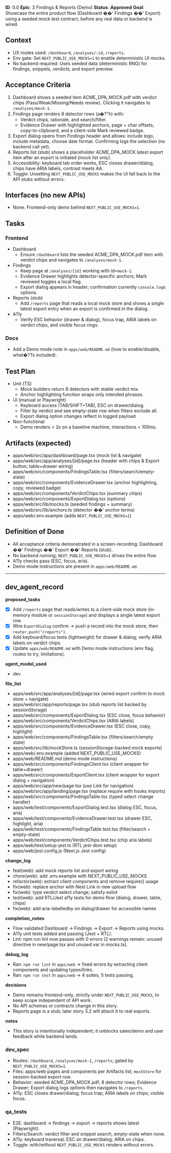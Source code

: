 **ID**: 0.0
**Epic**: 3  Findings & Reports (Demo)
**Status**: **Approved**
**Goal**: Showcase the entire product flow (Dashboard ��' Findings ��' Export) using a seeded mock test contract, before any real data or backend is wired.

## Context

- UX routes used: `/dashboard`, `/analyses/:id`, `/reports`.
- Env gate: Set `NEXT_PUBLIC_USE_MOCKS=1` to enable deterministic UI mocks.
- No backend required: Uses seeded data (deterministic RNG) for findings, snippets, verdicts, and export preview.

## Acceptance Criteria

1. Dashboard shows a seeded item ACME_DPA_MOCK.pdf with verdict chips (Pass/Weak/Missing/Needs review). Clicking it navigates to `/analyses/mock-1`.
2. Findings page renders 8 detector rows (a�?"h) with:
   - Verdict chips, rationale, and search/filter.
   - Evidence Drawer with highlighted anchors, page + char offsets, copy-to-clipboard, and a client-side Mark reviewed badge.
3. Export dialog opens from Findings header and allows: include logo, include metadata, choose date format. Confirming logs the selection (no backend call yet).
4. Reports list (stub) shows a placeholder ACME_DPA_MOCK latest export item after an export is initiated (mock list only).
5. Accessibility: keyboard tab order works, ESC closes drawer/dialog, chips have ARIA labels, contrast meets AA.
6. Toggle: Unsetting `NEXT_PUBLIC_USE_MOCKS` makes the UI fall back to the API stubs without errors.

## Interfaces (no new APIs)

- None. Frontend-only demo behind `NEXT_PUBLIC_USE_MOCKS=1`.

## Tasks

### Frontend

- Dashboard
  - Ensure `/dashboard` lists the seeded ACME_DPA_MOCK.pdf item with verdict chips and navigates to `/analyses/mock-1`.
- Findings
  - Keep page at `/analyses/[id]` working with id=`mock-1`.
  - Evidence Drawer highlights detector-specific anchors; Mark reviewed toggles a local flag.
  - Export dialog appears in header; confirmation currently `console.log`s options.
- Reports (stub)
  - Add `/reports` page that reads a local mock store and shows a single latest export entry when an export is confirmed in the dialog.
- A11y
  - Verify ESC behavior (drawer & dialog), focus trap, ARIA labels on verdict chips, and visible focus rings.

### Docs

- Add a Demo mode note in `apps/web/README.md` (how to enable/disable, what�?Ts included).

## Test Plan

- Unit (TS)
  - Mock builders return 8 detectors with stable verdict mix.
  - Anchor highlighting function wraps only intended phrases.
- UI (manual or Playwright)
  - Keyboard access (TAB/SHIFT+TAB), ESC on drawer/dialog.
  - Filter by verdict and see empty-state row when filters exclude all.
  - Export dialog option changes reflect in logged payload.
- Non-functional
  - Demo renders < 2s on a baseline machine; interactions < 100ms.

## Artifacts (expected)

- apps/web/src/app/dashboard/page.tsx (mock list & navigate)
- apps/web/src/app/analyses/[id]/page.tsx (header with chips & Export button; table+drawer wiring)
- apps/web/src/components/FindingsTable.tsx (filters/search/empty-state)
- apps/web/src/components/EvidenceDrawer.tsx (anchor highlighting, copy, reviewed badge)
- apps/web/src/components/VerdictChips.tsx (summary chips)
- apps/web/src/components/ExportDialog.tsx (options)
- apps/web/src/lib/mocks.ts (seeded findings + summary)
- apps/web/src/lib/anchors.ts (detector ��' anchor terms)
- apps/web/.env.example (adds `NEXT_PUBLIC_USE_MOCKS=1`)

## Definition of Done

- All acceptance criteria demonstrated in a screen-recording: Dashboard ��' Findings ��' Export ��' Reports (stub).
- No backend running; `NEXT_PUBLIC_USE_MOCKS=1` drives the entire flow.
- A11y checks pass (ESC, focus, aria).
- Demo mode instructions are present in `apps/web/README.md`.

---

## dev_agent_record

**proposed_tasks**

- [x] Add `/reports` page that reads/writes to a client-side mock store (in-memory module or `sessionStorage`) and displays a single latest export row.
- [x] Wire `ExportDialog` confirm -> push a record into the mock store, then `router.push("/reports")`.
- [x] Add keyboard/focus tests (lightweight) for drawer & dialog; verify ARIA labels on verdict chips.
- [x] Update `apps/web/README.md` with Demo mode instructions (env flag, routes to try, limitations).

**agent_model_used**

- dev

**file_list**

- apps/web/src/app/analyses/[id]/page.tsx (wired export confirm to mock store + navigate)
- apps/web/src/app/reports/page.tsx (stub reports list backed by sessionStorage)
- apps/web/src/components/ExportDialog.tsx (ESC close, focus behavior)
- apps/web/src/components/VerdictChips.tsx (ARIA labels)
- apps/web/src/components/EvidenceDrawer.tsx (ESC close, copy, highlight)
- apps/web/src/components/FindingsTable.tsx (filters/search/empty state)
- apps/web/src/lib/mockStore.ts (sessionStorage-backed mock exports)
- apps/web/.env.example (added NEXT_PUBLIC_USE_MOCKS)
- apps/web/README.md (demo mode instructions)
 - apps/web/src/components/FindingsClient.tsx (client wrapper for table+drawer)
 - apps/web/src/components/ExportClient.tsx (client wrapper for export dialog + navigation)
 - apps/web/src/app/new/page.tsx (use Link for navigation)
 - apps/web/src/app/landing/page.tsx (replace require with hooks imports)
 - apps/web/src/components/FindingsTable.tsx (typed select change handler)
  - apps/web/test/components/ExportDialog.test.tsx (dialog ESC, focus, aria)
  - apps/web/test/components/EvidenceDrawer.test.tsx (drawer ESC, highlight, aria)
  - apps/web/test/components/FindingsTable.test.tsx (filter/search + empty-state)
  - apps/web/test/components/VerdictChips.test.tsx (chip aria labels)
  - apps/web/test/setup-jest.ts (RTL jest-dom setup)
  - apps/web/jest.config.js (Next.js Jest config)

**change_log**

- feat(web): add mock reports list and export wiring
- chore(web): add .env.example with NEXT_PUBLIC_USE_MOCKS
 - refactor(web): extract client components and remove require() usage
 - fix(web): replace anchor with Next Link in new upload flow
 - fix(web): type verdict select change; satisfy eslint
 - test(web): add RTL/Jest a11y tests for demo flow (dialog, drawer, table, chips)
 - fix(web): add aria-labelledby on dialog/drawer for accessible names

**completion_notes**

- Flow validated Dashboard -> Findings -> Export -> Reports using mocks.
 - A11y unit tests added and passing (Jest + RTL).
 - Lint: npm run lint now passes with 0 errors (2 warnings remain: unused directive in new/page.tsx and unused var in mocks.ts).

**debug_log**

- Ran: `npm run lint` in `apps/web` -> fixed errors by extracting client components and updating types/links.
 - Ran: `npm run test` in `apps/web` -> 4 suites, 5 tests passing.

**decisions**

- Demo remains frontend-only, strictly under `NEXT_PUBLIC_USE_MOCKS`, to keep scope independent of API work.
- No API schemas or contracts change in this story.
- Reports page is a stub; later story 3.2 will attach it to real exports.

**notes**

- This story is intentionally independent; it unblocks sales/demo and user feedback while backend lands.

### dev_spec

- Routes: `/dashboard`, `/analyses/mock-1`, `/reports`; gated by `NEXT_PUBLIC_USE_MOCKS=1`.
- Files: apps/web pages and components per Artifacts list; `mockStore` for session-backed export row.
- Behavior: seeded ACME_DPA_MOCK.pdf; 8 detector rows; Evidence Drawer; Export dialog logs options then navigates to `/reports`.
- A11y: ESC closes drawer/dialog; focus trap; ARIA labels on chips; visible focus.

### qa_tests

- E2E: dashboard → findings → export → reports shows latest (Playwright).
- Filters/Search: verdict filter and snippet search, empty-state when none.
- A11y: keyboard traversal; ESC on drawer/dialog; ARIA on chips.
- Toggle: with/without `NEXT_PUBLIC_USE_MOCKS` renders without errors.

